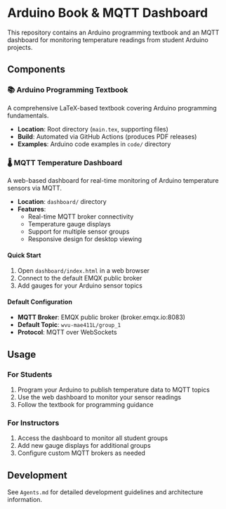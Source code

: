 # Arduino Book & MQTT Dashboard

This repository contains an Arduino programming textbook and an MQTT dashboard for monitoring temperature readings from student Arduino projects.

## Components

### 📚 Arduino Programming Textbook
A comprehensive LaTeX-based textbook covering Arduino programming fundamentals.

- **Location**: Root directory (`main.tex`, supporting files)
- **Build**: Automated via GitHub Actions (produces PDF releases)
- **Examples**: Arduino code examples in `code/` directory

### 🌡️ MQTT Temperature Dashboard
A web-based dashboard for real-time monitoring of Arduino temperature sensors via MQTT.

- **Location**: `dashboard/` directory
- **Features**: 
  - Real-time MQTT broker connectivity
  - Temperature gauge displays
  - Support for multiple sensor groups
  - Responsive design for desktop viewing

#### Quick Start
1. Open `dashboard/index.html` in a web browser
2. Connect to the default EMQX public broker
3. Add gauges for your Arduino sensor topics

#### Default Configuration
- **MQTT Broker**: EMQX public broker (broker.emqx.io:8083)
- **Default Topic**: `wvu-mae411L/group_1`
- **Protocol**: MQTT over WebSockets

## Usage

### For Students
1. Program your Arduino to publish temperature data to MQTT topics
2. Use the web dashboard to monitor your sensor readings
3. Follow the textbook for programming guidance

### For Instructors
1. Access the dashboard to monitor all student groups
2. Add new gauge displays for additional groups
3. Configure custom MQTT brokers as needed

## Development
See `Agents.md` for detailed development guidelines and architecture information.
